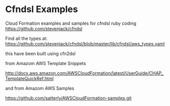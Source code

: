 # Cfndsl Examples
Cloud Formation examples and samples for cfndsl ruby coding https://github.com/stevenjack/cfndsl

Find all the types at: https://github.com/stevenjack/cfndsl/blob/master/lib/cfndsl/aws_types.yaml 

this have been built using cfn2dsl


from Amazom AWS Template Snippets


http://docs.aws.amazon.com/AWSCloudFormation/latest/UserGuide/CHAP_TemplateQuickRef.html

and from Amazom AWS Samples

https://github.com/satterly/AWSCloudFormation-samples.git
